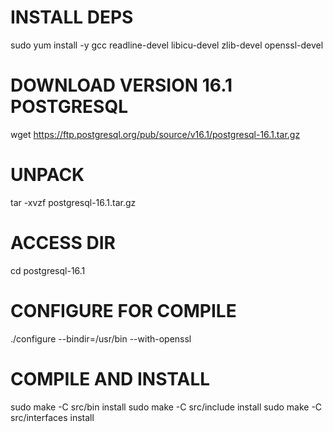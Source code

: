 # INSTALL DEPS
sudo yum install -y gcc readline-devel libicu-devel zlib-devel openssl-devel

# DOWNLOAD VERSION 16.1 POSTGRESQL
wget https://ftp.postgresql.org/pub/source/v16.1/postgresql-16.1.tar.gz

# UNPACK 
tar -xvzf postgresql-16.1.tar.gz

# ACCESS DIR
cd postgresql-16.1

# CONFIGURE FOR COMPILE
./configure --bindir=/usr/bin --with-openssl

# COMPILE AND INSTALL
sudo make -C src/bin install
sudo make -C src/include install
sudo make -C src/interfaces install
